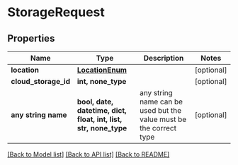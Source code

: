 # StorageRequest


## Properties
Name | Type | Description | Notes
------------ | ------------- | ------------- | -------------
**location** | [**LocationEnum**](LocationEnum.md) |  | [optional] 
**cloud_storage_id** | **int, none_type** |  | [optional] 
**any string name** | **bool, date, datetime, dict, float, int, list, str, none_type** | any string name can be used but the value must be the correct type | [optional]

[[Back to Model list]](../README.md#documentation-for-models) [[Back to API list]](../README.md#documentation-for-api-endpoints) [[Back to README]](../README.md)


